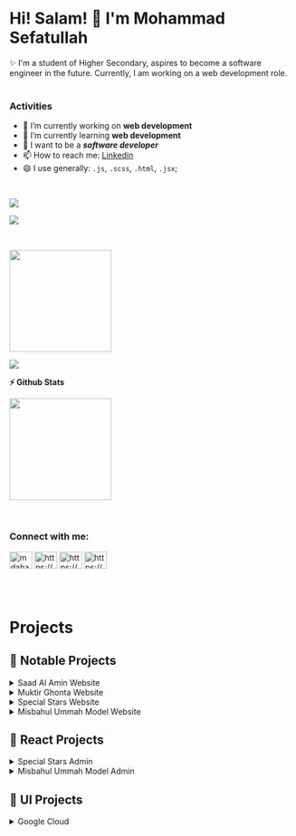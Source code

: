 <h1>Hi! Salam! 👋 I'm Mohammad Sefatullah</h1>
✨ I'm a student of Higher Secondary, aspires to become a software engineer in the future. Currently, I am working on a web development role.
<br/><br/>

### Activities
-  🔭 I’m currently working on **web development**
-  🌱 I’m currently learning **web development**
-  🤔 I want to be a ***software developer***
-  📫 How to reach me: [Linkedin](https://www.linkedin.com/in/mosefatullah/)
-  😄 I use generally: `.js`, `.scss`, `.html`, `.jsx`;

<br/>
<p align="left"> <img src="https://komarev.com/ghpvc/?username=mosefatullah&label=Profile%20views&color=0e75b6&style=flat" /> </p>
<p align="left"> <a href="https://github.com/ryo-ma/github-profile-trophy"><img src="https://github-profile-trophy.vercel.app/?username=mosefatullah" /></a> </p>
<br/>


<!--<b>&#128200; Problem Solving</b>

<p float="left">
<img height="200em"  src="https://leetcard.jacoblin.cool/mosefatullah?theme=light&font=Karma&ext=activity" />
</p>-->


<p><img height='180em' src="https://github-readme-stats.vercel.app/api/top-langs?username=mosefatullah&show_icons=true&locale=en&layout=compact" /></p>
<p><img align="center" src="https://github-readme-streak-stats.herokuapp.com/?user=mosefatullah&" /></p>

<b>⚡ Github Stats</b>
<p>
<img height='180em' src="https://github-readme-stats.vercel.app/api?username=mosefatullah&show_icons=true" />
</p>

<br/>

<h3 align="left">Connect with me:</h3>
<p align="left">
<a href="https://twitter.com/mosefatullah" target="blank"><img align="center" src="https://raw.githubusercontent.com/rahuldkjain/github-profile-readme-generator/master/src/images/icons/Social/twitter.svg" alt="mdahada09483086" height="30" width="40" /></a>
<a href="https://linkedin.com/in/mosefatullah/" target="blank"><img align="center" src="https://raw.githubusercontent.com/rahuldkjain/github-profile-readme-generator/master/src/images/icons/Social/linked-in-alt.svg" alt="https://www.linkedin.com/in/eshanahmedahad/" height="30" width="40" /></a>
<a href="https://www.facebook.com/sefatullahpage" target="blank"><img align="center" src="https://raw.githubusercontent.com/rahuldkjain/github-profile-readme-generator/master/src/images/icons/Social/facebook.svg" alt="https://www.facebook.com/eshanahmedahad" height="30" width="40" /></a>
<a href="https://www.youtube.com/@mohammadsefatullah" target="blank"><img align="center" src="https://raw.githubusercontent.com/rahuldkjain/github-profile-readme-generator/master/src/images/icons/Social/youtube.svg" alt="https://www.youtube.com/c/habluprogrammer1" height="30" width="40" /></a>
</p>

<br/><br/>

# Projects

## 📢 Notable Projects

<details>
<summary>Saad Al Amin Website</summary>

1. Live Site : [https://saadalamin.github.io/](https://saadalamin.github.io/)
2. Github Link : [https://github.com/saadalamin/saadalamin.github.io](https://github.com/saadalamin/saadalamin.github.io)
3. Technology : HTML, Sass, Javascript
</details>

<details>
<summary>Muktir Ghonta Website</summary>

1. Live Site : [https://www.muktirghonta.com/](https://www.muktirghonta.com/)
2. Github Link : [https://github.com/mosefatullah/muktirghonta.com](https://github.com/mosefatullah/muktirghonta.com)
3. Technology : HTML, Sass, Javascript
</details>

<details>
<summary>Special Stars Website</summary>

1. Live Site : [https://specialstars.github.io/](https://specialstars.github.io/)
2. Github Link : [https://github.com/specialstars/specialstars.github.io](https://github.com/specialstars/specialstars.github.io)
3. Admin Panel Github Link : [https://github.com/specialstars/admin](https://github.com/specialstars/admin)
4. Technology : HTML, Sass, Javascript, Firebase
5. Admin Panel Technology : Reactjs, Firebase, JSX, Javascript
</details>

<details>
<summary>Misbahul Ummah Model Website</summary>

1. Live Site : [https://www.mumodel.info/](https://www.mumodel.info/)
2. Github Link : [https://github.com/saadalamin/mumodel](https://github.com/saadalamin/mumodel)
3. Admin Panel Github Link : [https://github.com/mosefatullah/mumodel.info-admin](https://github.com/mosefatullah/mumodel.info-admin)
4. Technology : HTML, Sass, Javascript, Firebase
5. Admin Panel Technology : Reactjs, Firebase, JSX, Javascript
</details>

## 📢 React Projects

<details>
<summary>Special Stars Admin</summary>

1. Admin Panel Github Link : [https://github.com/specialstars/admin](https://github.com/specialstars/admin)
2. Admin Panel Technology : Reactjs, Firebase, JSX, Javascript
</details>

<details>
<summary>Misbahul Ummah Model Admin</summary>

1. Demo Link : [https://mumodel-info-admin.vercel.app/](https://mumodel-info-admin.vercel.app/)
2. Admin Panel Github Link : [https://github.com/mosefatullah/mumodel.info-admin](https://github.com/mosefatullah/mumodel.info-admin)
3. Admin Panel Technology : Reactjs, Firebase, JSX, Javascript
</details>

## 📢 UI Projects

<details>
<summary>Google Cloud</summary>

###### With DoodleUI (Made by me for creating lucrative websites like google's UI)

1. Demo Link : [https://mosefatullah.github.io/ui/doodleui/](https://mosefatullah.github.io/ui/doodleui/)
1. Github Link : [https://github.com/mosefatullah/ui/tree/main/doodleui](https://github.com/mosefatullah/ui/tree/main/doodleui)
2. Technology : Sass, HTML
</details>


